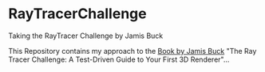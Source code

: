 # RayTracerChallenge
Taking the RayTracer Challenge by Jamis Buck

This Repository contains my approach to the [Book by Jamis Buck](https://www.amazon.de/Ray-Tracer-Challenge-Test-Driven-Renderer/dp/1680502719) "The Ray Tracer Challenge: A Test-Driven Guide to Your First 3D Renderer"...
